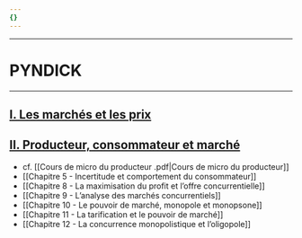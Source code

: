 ```yaml
---
{}
---
```

***
# PYNDICK
***
## <u>I. Les marchés et les prix</u> 

## <u>II. Producteur, consommateur et marché</u> 

- cf. [[Cours de micro du producteur .pdf|Cours de micro du producteur]] 
- [[Chapitre 5 - Incertitude et comportement du consommateur]] 
- [[Chapitre 8 - La maximisation du profit et l’offre concurrentielle]] 
- [[Chapitre 9 - L’analyse des marchés concurrentiels]] 
- [[Chapitre 10 - Le pouvoir de marché, monopole et monopsone]]
- [[Chapitre 11 - La tarification et le pouvoir de marché]] 
- [[Chapitre 12 - La concurrence monopolistique et l’oligopole]] 